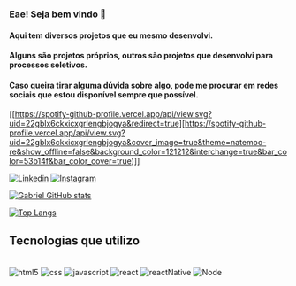 ### Eae! Seja bem vindo 🤙
#### Aqui tem diversos projetos que eu mesmo desenvolvi.
#### Alguns são projetos próprios, outros são projetos que desenvolvi para processos seletivos. 
#### Caso queira tirar alguma dúvida sobre algo, pode me procurar em redes sociais que estou disponível sempre que possível.

[[https://spotify-github-profile.vercel.app/api/view.svg?uid=22gblx6ckxicxgrlengbjogya&redirect=true][https://spotify-github-profile.vercel.app/api/view.svg?uid=22gblx6ckxicxgrlengbjogya&cover_image=true&theme=natemoo-re&show_offline=false&background_color=121212&interchange=true&bar_color=53b14f&bar_color_cover=true)]]

[![Linkedin](https://img.shields.io/badge/LinkedIn-0077B5?style=for-the-badge&logo=linkedin&logoColor=white)](https://www.linkedin.com/in/gabriel-silva-limaa/)
[![Instagram](https://img.shields.io/badge/Instagram-E4405F?style=for-the-badge&logo=instagram&logoColor=white)](https://www.instagram.com/gabriiel.sll/)

[![Gabriel GitHub stats](https://github-readme-stats.vercel.app/api?username=GabrielSll&theme=tokyonight)](https://github.com/GabrielSll/github-readme-stats)


[![Top Langs](https://github-readme-stats.vercel.app/api/top-langs/?username=GabrielSll&layout=compact)](https://github.com/anuraghazra/github-readme-stats)

## Tecnologias que utilizo 
<div style="display: inline_block"><br/>
<img align="center" alt=html5 src="https://img.shields.io/badge/HTML5-E34F26?style=for-the-badge&logo=html5&logoColor=white"/>
<img align="center" alt=css src="https://img.shields.io/badge/CSS3-1572B6?style=for-the-badge&logo=css3&logoColor=white"/>
<img align="center" alt=javascript src="https://img.shields.io/badge/JavaScript-F7DF1E?style=for-the-badge&logo=javascript&logoColor=black"/>
<img align="center" alt=react src="https://img.shields.io/badge/React-20232A?style=for-the-badge&logo=react&logoColor=61DAFB"/>
<img align="center" alt=reactNative src="https://img.shields.io/badge/React_Native-20232A?style=for-the-badge&logo=react&logoColor=61DAFB"/>
<img align="center" alt=Node src="https://img.shields.io/badge/Python-14354C?style=for-the-badge&logo=python&logoColor=white"/>
</div><br/>

